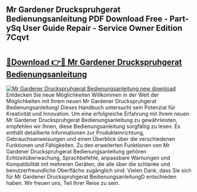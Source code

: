 ## Mr Gardener Druckspruhgerat Bedienungsanleitung PDF Download Free - Part-ySq User Guide Repair - Service Owner Edition 7Cqvt

# <h2><a href="http://df0l8c.blite.top/?on=Mr+Gardener+Druckspruhgerat+Bedienungsanleitung">🔗Download 👉🔴 Mr Gardener Druckspruhgerat Bedienungsanleitung</a></h2>

[![Mr Gardener Druckspruhgerat Bedienungsanleitung new download](https://i.imgur.com/lujVjoI.png)](http://df0l8c.blite.top/?on=Mr+Gardener+Druckspruhgerat+Bedienungsanleitung)
Entdecken Sie neue Möglichkeiten Willkommen in der Welt der Möglichkeiten mit Ihrem neuen Mr Gardener Druckspruhgerat Bedienungsanleitung! Dieses Handbuch untersucht sein Potenzial für Kreativität und Innovation. Um eine erfolgreiche Erfahrung mit Ihrem neuen Mr Gardener Druckspruhgerat Bedienungsanleitung zu gewährleisten, empfehlen wir Ihnen, diese Bedienungsanleitung sorgfältig zu lesen. Es enthält detaillierte Informationen zur Produkteinrichtung, Gebrauchsanweisungen und einen Überblick über die verschiedenen Funktionen und Fähigkeiten. Zu den erweiterten Funktionen von Mr Gardener Druckspruhgerat Bedienungsanleitung gehören Echtzeitüberwachung, Sprachbefehle, anpassbare Warnungen und Kompatibilität mit mehreren Geräten, die alle über die schlanke und benutzerfreundliche Oberfläche zugänglich sind. Vielen Dank, dass Sie sich für Mr Gardener Druckspruhgerat BedienungsanleitungD entschieden haben. Wir freuen uns, Teil Ihrer Reise zu sein.
